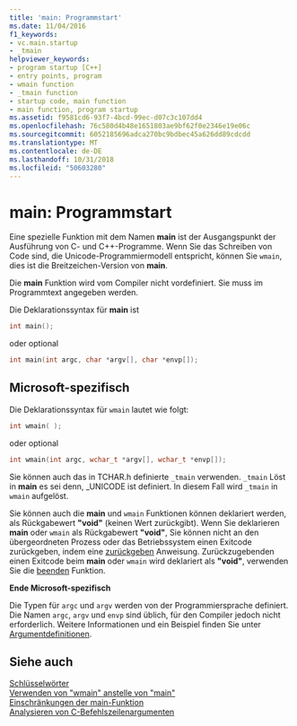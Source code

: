 ```yaml
---
title: 'main: Programmstart'
ms.date: 11/04/2016
f1_keywords:
- vc.main.startup
- _tmain
helpviewer_keywords:
- program startup [C++]
- entry points, program
- wmain function
- _tmain function
- startup code, main function
- main function, program startup
ms.assetid: f9581cd6-93f7-4bcd-99ec-d07c3c107dd4
ms.openlocfilehash: 76c580d4b48e1651803ae9bf62f0e2346e19e06c
ms.sourcegitcommit: 6052185696adca270bc9bdbec45a626dd89cdcdd
ms.translationtype: MT
ms.contentlocale: de-DE
ms.lasthandoff: 10/31/2018
ms.locfileid: "50603280"
---
```

# <a name="main-program-startup"></a>main: Programmstart

Eine spezielle Funktion mit dem Namen **main** ist der Ausgangspunkt der Ausführung von C- und C++-Programme. Wenn Sie das Schreiben von Code sind, die Unicode-Programmiermodell entspricht, können Sie `wmain`, dies ist die Breitzeichen-Version von **main**.

Die **main** Funktion wird vom Compiler nicht vordefiniert. Sie muss im Programmtext angegeben werden.

Die Deklarationssyntax für **main** ist

```cpp
int main();
```

oder optional

```cpp
int main(int argc, char *argv[], char *envp[]);
```

## <a name="microsoft-specific"></a>Microsoft-spezifisch

Die Deklarationssyntax für `wmain` lautet wie folgt:

```cpp
int wmain( );
```

oder optional

```cpp
int wmain(int argc, wchar_t *argv[], wchar_t *envp[]);
```

Sie können auch das in TCHAR.h definierte `_tmain` verwenden. `_tmain` Löst in **main** es sei denn, _UNICODE ist definiert. In diesem Fall wird `_tmain` in `wmain` aufgelöst.

Sie können auch die **main** und `wmain` Funktionen können deklariert werden, als Rückgabewert **"void"** (keinen Wert zurückgibt). Wenn Sie deklarieren **main** oder `wmain` als Rückgabewert **"void"**, Sie können nicht an den übergeordneten Prozess oder das Betriebssystem einen Exitcode zurückgeben, indem eine [zurückgeben](../cpp/return-statement-in-program-termination-cpp.md) Anweisung. Zurückzugebenden einen Exitcode beim **main** oder `wmain` wird deklariert als **"void"**, verwenden Sie die [beenden](../cpp/exit-function.md) Funktion.

**Ende Microsoft-spezifisch**

Die Typen für `argc` und `argv` werden von der Programmiersprache definiert. Die Namen `argc`, `argv` und `envp` sind üblich, für den Compiler jedoch nicht erforderlich. Weitere Informationen und ein Beispiel finden Sie unter [Argumentdefinitionen](../cpp/argument-definitions.md).

## <a name="see-also"></a>Siehe auch

[Schlüsselwörter](../cpp/keywords-cpp.md)<br/>
[Verwenden von "wmain" anstelle von "main"](../cpp/using-wmain-instead-of-main.md)<br/>
[Einschränkungen der main-Funktion](../cpp/main-function-restrictions.md)<br/>
[Analysieren von C-Befehlszeilenargumenten](../cpp/parsing-cpp-command-line-arguments.md)